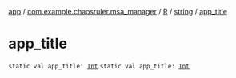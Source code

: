 [app](../../../index.md) / [com.example.chaosruler.msa_manager](../../index.md) / [R](../index.md) / [string](index.md) / [app_title](.)

# app_title

`static val app_title: `[`Int`](https://kotlinlang.org/api/latest/jvm/stdlib/kotlin/-int/index.html)
`static val app_title: `[`Int`](https://kotlinlang.org/api/latest/jvm/stdlib/kotlin/-int/index.html)